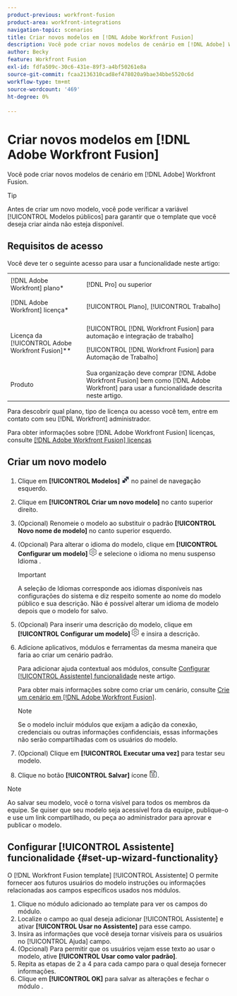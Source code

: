 ```yaml
---
product-previous: workfront-fusion
product-area: workfront-integrations
navigation-topic: scenarios
title: Criar novos modelos em [!DNL Adobe Workfront Fusion]
description: Você pode criar novos modelos de cenário em [!DNL Adobe] Workfront Fusion.
author: Becky
feature: Workfront Fusion
exl-id: fdfa509c-30c6-431e-89f3-a4bf50261e8a
source-git-commit: fcaa2136310cad8ef478020a9bae34bbe5520c6d
workflow-type: tm+mt
source-wordcount: '469'
ht-degree: 0%

---
```


# Criar novos modelos em [!DNL Adobe Workfront Fusion]

Você pode criar novos modelos de cenário em [!DNL Adobe] Workfront Fusion.

>[!TIP]
>
>Antes de criar um novo modelo, você pode verificar a variável [!UICONTROL Modelos públicos] para garantir que o template que você deseja criar ainda não esteja disponível.

## Requisitos de acesso

Você deve ter o seguinte acesso para usar a funcionalidade neste artigo:

<table style="table-layout:auto"> 
 <col> 
 <col> 
 <tbody> 
  <tr> 
    <td role="rowheader">[!DNL Adobe Workfront] plano*</td> 
   <td> <p>[!DNL Pro] ou superior</p> </td> 
  </tr> 
  <tr data-mc-conditions=""> 
   <td role="rowheader">[!DNL Adobe Workfront] licença*</td> 
   <td> <p>[!UICONTROL Plano], [!UICONTROL Trabalho]</p> </td> 
  </tr> 
  <tr> 
   <td role="rowheader">Licença da [!UICONTROL Adobe Workfront Fusion]**</td> 
  <td> <p>[!UICONTROL [!DNL Workfront Fusion] para automação e integração de trabalho] </p><p>[!UICONTROL [!DNL Workfront Fusion] para Automação de Trabalho] </p>  </td>    </tr> 
  </tr> 
  <tr> 
   <td role="rowheader">Produto</td> 
   <td>Sua organização deve comprar [!DNL Adobe Workfront Fusion] bem como [!DNL Adobe Workfront] para usar a funcionalidade descrita neste artigo.</td> 
  </tr> 
 </tbody> 
</table>

Para descobrir qual plano, tipo de licença ou acesso você tem, entre em contato com seu [!DNL Workfront] administrador.

Para obter informações sobre [!DNL Adobe Workfront Fusion] licenças, consulte [[!DNL Adobe Workfront Fusion] licenças](../../../workfront-fusion/get-started/license-automation-vs-integration.md)

## Criar um novo modelo

1. Clique em **[!UICONTROL Modelos]** ![](assets/fusion-template-icon.png) no painel de navegação esquerdo.
1. Clique em **[!UICONTROL Criar um novo modelo]** no canto superior direito.
1. (Opcional) Renomeie o modelo ao substituir o padrão **[!UICONTROL Novo nome de modelo]** no canto superior esquerdo.
1. (Opcional) Para alterar o idioma do modelo, clique em **[!UICONTROL Configurar um modelo]** ![](assets/fusion-scenario-settings-icon.png) e selecione o idioma no menu suspenso Idioma .

   >[!IMPORTANT]
   >
   >A seleção de Idiomas corresponde aos idiomas disponíveis nas configurações do sistema e diz respeito somente ao nome do modelo público e sua descrição. Não é possível alterar um idioma de modelo depois que o modelo for salvo.

1. (Opcional) Para inserir uma descrição do modelo, clique em **[!UICONTROL Configurar um modelo]** ![](assets/fusion-scenario-settings-icon.png) e insira a descrição.
1. Adicione aplicativos, módulos e ferramentas da mesma maneira que faria ao criar um cenário padrão.

   Para adicionar ajuda contextual aos módulos, consulte [Configurar [!UICONTROL Assistente] funcionalidade](#set-up-wizard-functionality) neste artigo.

   Para obter mais informações sobre como criar um cenário, consulte [Crie um cenário em [!DNL Adobe Workfront Fusion]](../../../workfront-fusion/scenarios/create-a-scenario.md).

   >[!NOTE]
   >
   >Se o modelo incluir módulos que exijam a adição da conexão, credenciais ou outras informações confidenciais, essas informações não serão compartilhadas com os usuários do modelo.

1. (Opcional) Clique em **[!UICONTROL Executar uma vez]** para testar seu modelo.
1. Clique no botão **[!UICONTROL Salvar]** ícone ![](assets/save-icon.png).

>[!NOTE]
>
>Ao salvar seu modelo, você o torna visível para todos os membros da equipe. Se quiser que seu modelo seja acessível fora da equipe, publique-o e use um link compartilhado, ou peça ao administrador para aprovar e publicar o modelo.

## Configurar [!UICONTROL Assistente] funcionalidade {#set-up-wizard-functionality}

O [!DNL Workfront Fusion template] [!UICONTROL Assistente] O permite fornecer aos futuros usuários do modelo instruções ou informações relacionadas aos campos específicos usados nos módulos.

1. Clique no módulo adicionado ao template para ver os campos do módulo.
1. Localize o campo ao qual deseja adicionar [!UICONTROL Assistente] e ativar **[!UICONTROL Usar no Assistente]** para esse campo.
1. Insira as informações que você deseja tornar visíveis para os usuários no [!UICONTROL Ajuda] campo.
1. (Opcional) Para permitir que os usuários vejam esse texto ao usar o modelo, ative **[!UICONTROL Usar como valor padrão]**.
1. Repita as etapas de 2 a 4 para cada campo para o qual deseja fornecer informações.
1. Clique em **[!UICONTROL OK]** para salvar as alterações e fechar o módulo .
